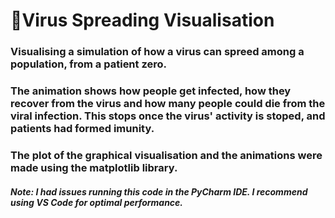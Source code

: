 # :dna:Virus Spreading Visualisation

### Visualising a simulation of how a virus can spreed among a population, from a patient zero.
### The animation shows how people get infected, how they recover from the virus and how many people could die from the viral infection. This stops once the virus' activity is stoped, and patients had formed imunity.

### The plot of the graphical visualisation and the animations were made using the matplotlib library.
##### Note: I had issues running this code in the PyCharm IDE. I recommend using VS Code for optimal performance.
